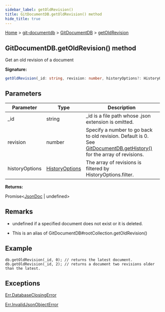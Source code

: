 ```yaml
---
sidebar_label: getOldRevision()
title: GitDocumentDB.getOldRevision() method
hide_title: true
---
```


[Home](./index.md) &gt; [git-documentdb](./git-documentdb.md) &gt; [GitDocumentDB](./git-documentdb.gitdocumentdb.md) &gt; [getOldRevision](./git-documentdb.gitdocumentdb.getoldrevision.md)

## GitDocumentDB.getOldRevision() method

Get an old revision of a document

<b>Signature:</b>

```typescript
getOldRevision(_id: string, revision: number, historyOptions?: HistoryOptions): Promise<JsonDoc | undefined>;
```

## Parameters

|  Parameter | Type | Description |
|  --- | --- | --- |
|  \_id | string | \_id is a file path whose .json extension is omitted. |
|  revision | number | Specify a number to go back to old revision. Default is 0. See [GitDocumentDB.getHistory()](./git-documentdb.gitdocumentdb.gethistory.md) for the array of revisions. |
|  historyOptions | [HistoryOptions](./git-documentdb.historyoptions.md) | The array of revisions is filtered by HistoryOptions.filter. |

<b>Returns:</b>

Promise&lt;[JsonDoc](./git-documentdb.jsondoc.md) \| undefined&gt;

## Remarks

- undefined if a specified document does not exist or it is deleted.

- This is an alias of GitDocumentDB\#rootCollection.getOldRevision()

## Example


```
db.getOldRevision(_id, 0); // returns the latest document.
db.getOldRevision(_id, 2); // returns a document two revisions older than the latest.

```

## Exceptions

[Err.DatabaseClosingError](./git-documentdb.err.databaseclosingerror.md)

[Err.InvalidJsonObjectError](./git-documentdb.err.invalidjsonobjecterror.md)

